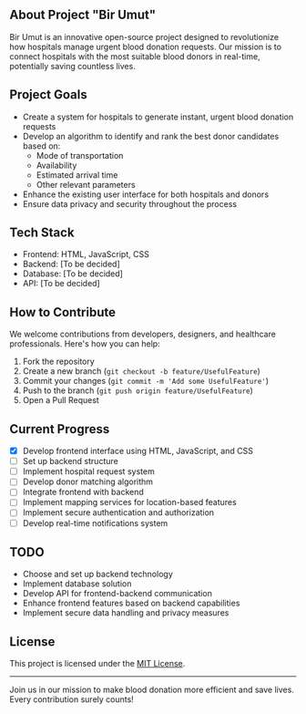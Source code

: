 
## About Project "Bir Umut"

Bir Umut is an innovative open-source project designed to revolutionize how hospitals manage urgent blood donation requests. Our mission is to connect hospitals with the most suitable blood donors in real-time, potentially saving countless lives.

## Project Goals

- Create a system for hospitals to generate instant, urgent blood donation requests
- Develop an algorithm to identify and rank the best donor candidates based on:
  - Mode of transportation
  - Availability
  - Estimated arrival time
  - Other relevant parameters
- Enhance the existing user interface for both hospitals and donors
- Ensure data privacy and security throughout the process

## Tech Stack

- Frontend: HTML, JavaScript, CSS
- Backend: [To be decided]
- Database: [To be decided]
- API: [To be decided]

## How to Contribute

We welcome contributions from developers, designers, and healthcare professionals. Here's how you can help:

1. Fork the repository
2. Create a new branch (`git checkout -b feature/UsefulFeature`)
3. Commit your changes (`git commit -m 'Add some UsefulFeature'`)
4. Push to the branch (`git push origin feature/UsefulFeature`)
5. Open a Pull Request

## Current Progress

- [x] Develop frontend interface using HTML, JavaScript, and CSS
- [ ] Set up backend structure
- [ ] Implement hospital request system
- [ ] Develop donor matching algorithm
- [ ] Integrate frontend with backend
- [ ] Implement mapping services for location-based features
- [ ] Implement secure authentication and authorization
- [ ] Develop real-time notifications system

## TODO

- Choose and set up backend technology
- Implement database solution
- Develop API for frontend-backend communication
- Enhance frontend features based on backend capabilities
- Implement secure data handling and privacy measures

## License

This project is licensed under the [MIT License](LICENSE.md).

-----

Join us in our mission to make blood donation more efficient and save lives. Every contribution surely counts!
